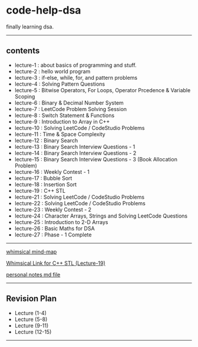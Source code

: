 # code-help-dsa

finally learning dsa.

***

## contents

- lecture-1     : about basics of programming and stuff.
- lecture-2     : hello world program
- lecture-3     : if-else, while, for, and pattern problems
- lecture-4     : Solving Pattern Questions
- lecture-5     : Bitwise Operators, For Loops, Operator Prcedence & Variable Scoping
- lecture-6     : Binary & Decimal Number System
- lecture-7     : LeetCode Problem Solving Session
- lecture-8     : Switch Statement & Functions
- lecture-9     : Introduction to Array in C++
- lecture-10    : Solving LeetCode / CodeStudio Problems
- lecture-11    : Time & Space Complexity
- lecture-12    : Binary Search
- lecture-13    : Binary Search Interview Questions - 1
- lecture-14    : Binary Search Interview Questions - 2
- lecture-15    : Binary Search Interview Questions - 3 (Book Allocation Problem)
- lecture-16    : Weekly Contest - 1
- lecture-17    : Bubble Sort
- lecture-18    : Insertion Sort
- lecture-19    : C++ STL
- lecture-21    : Solving LeetCode / CodeStudio Problems
- lecture-22    : Solving LeetCode / CodeStudio Problems
- lecture-23    : Weekly Contest - 2
- lecture-24    : Character Arrays, Strings and Solving LeetCode Questions
- lecture-25    : Introduction to 2-D Arrays
- lecture-26    : Basic Maths for DSA
- lecture-27    : Phase - 1 Complete

***

[whimsical mind-map](https://whimsical.com/dsa-4-placement-by-love-babbar-C7JX2fJ8hprv9ivEHkArjD)

[Whimsical Link for C++ STL (Lecture-19)](https://whimsical.com/c-stl-XVxuHHof5GTWA4NXZhXQhx)

[personal notes md file](personal-notes.md)

***

## Revision Plan

- Lecture (1-4)
- Lecture (5-8)
- Lecture (9-11)
- Lecture (12-15)

***

